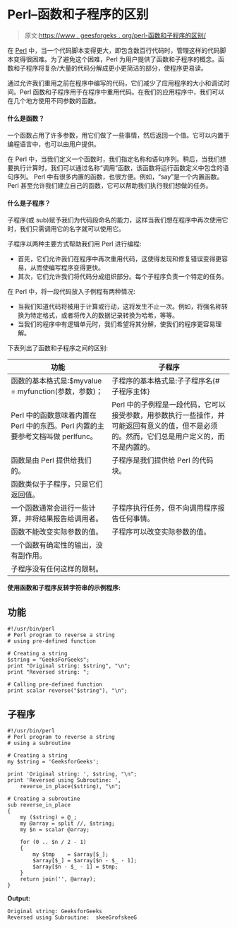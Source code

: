 # Perl–函数和子程序的区别

> 原文:[https://www . geesforgeks . org/perl-函数和子程序的区别/](https://www.geeksforgeeks.org/perl-difference-between-functions-and-subroutines/)

在 [Perl](https://www.geeksforgeeks.org/introduction-to-perl/) 中，当一个代码脚本变得更大，即包含数百行代码时，管理这样的代码脚本变得很困难。为了避免这个困难，Perl 为用户提供了函数和子程序的概念。函数和子程序将复杂/大量的代码分解成更小更简洁的部分，使程序更易读。

通过允许我们重用之前在程序中编写的代码，它们减少了应用程序的大小和调试时间。Perl 函数和子程序用于在程序中重用代码。在我们的应用程序中，我们可以在几个地方使用不同参数的函数。

#### 什么是函数？

一个函数占用了许多参数，用它们做了一些事情，然后返回一个值。它可以内置于编程语言中，也可以由用户提供。

在 Perl 中，当我们定义一个函数时，我们指定名称和语句序列。稍后，当我们想要执行计算时，我们可以通过名称“调用”函数，该函数将运行函数定义中包含的语句序列。
Perl 中有很多内置的函数，也很方便。例如，“say”是一个内置函数。Perl 甚至允许我们建立自己的函数，它可以帮助我们执行我们想做的任务。

#### 什么是子程序？

子程序(或 sub)赋予我们为代码段命名的能力，这样当我们想在程序中再次使用它时，我们只需调用它的名字就可以使用它。

子程序以两种主要方式帮助我们用 Perl 进行编程:

*   首先，它们允许我们在程序中再次重用代码，这使得发现和修复错误变得更容易，从而使编写程序变得更快。
*   其次，它们允许我们将代码分成组织部分。每个子程序负责一个特定的任务。

在 Perl 中，将一段代码放入子例程有两种情况:

*   当我们知道代码将被用于计算或行动，这将发生不止一次。例如，将强名称转换为特定格式，或者将传入的数据记录转换为哈希，等等。
*   当我们的程序中有逻辑单元时，我们希望将其分解，使我们的程序更容易理解。

下表列出了函数和子程序之间的区别:

| 功能 | 子程序 |
| --- | --- |
| 函数的基本格式是:$myvalue = myfunction(参数，参数)； | 子程序的基本格式是:子子程序名{#子程序主体} |
| Perl 中的函数意味着内置在 Perl 中的东西。Perl 内置的主要参考文档叫做 perlfunc。 | Perl 中的子例程是一段代码，它可以接受参数，用参数执行一些操作，并可能返回有意义的值，但不是必须的。然而，它们总是用户定义的，而不是内置的。 |
| 函数是由 Perl 提供给我们的。 | 子程序是我们提供给 Perl 的代码块。 |
| 函数类似于子程序，只是它们返回值。
一个函数通常会进行一些计算，并将结果报告给调用者。 | 子程序执行任务，但不向调用程序报告任何事情。 |
| 函数不能改变实际参数的值。 | 子程序可以改变实际参数的值。 |
| 一个函数有确定性的输出，没有副作用。
 | 子程序没有任何这样的限制。 |

**使用函数和子程序反转字符串的示例程序:**

## 功能

```
#!/usr/bin/perl
# Perl program to reverse a string
# using pre-defined function

# Creating a string
$string = "GeeksForGeeks"; 
print "Original string: $string", "\n";
print "Reversed string: "; 

# Calling pre-defined function
print scalar reverse("$string"), "\n";
```

## 子程序

```
#!/usr/bin/perl
# Perl program to reverse a string
# using a subroutine

# Creating a string
my $string = 'GeeksforGeeks';

print 'Original string: ', $string, "\n";
print 'Reversed using Subroutine: ', 
    reverse_in_place($string), "\n";

# Creating a subroutine
sub reverse_in_place
{
    my ($string) = @_;
    my @array = split //, $string;
    my $n = scalar @array;

    for (0 .. $n / 2 - 1)
    {
        my $tmp    = $array[$_];
        $array[$_] = $array[$n - $_ - 1];
        $array[$n - $_ - 1] = $tmp;
    }
    return join('', @array);
}
```

**Output:**

```
Original string: GeeksforGeeks
Reversed using Subroutine:  skeeGrofskeeG

```